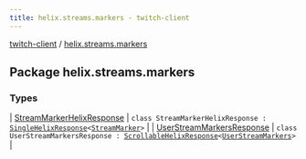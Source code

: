 ```yaml
---
title: helix.streams.markers - twitch-client
---
```


[twitch-client](../index.html) / [helix.streams.markers](./index.html)

## Package helix.streams.markers

### Types

| [StreamMarkerHelixResponse](-stream-marker-helix-response/index.html) | `class StreamMarkerHelixResponse : `[`SingleHelixResponse`](../helix.http.model/-single-helix-response/index.html)`<`[`StreamMarker`](../helix.streams.markers.model/-stream-marker/index.html)`>` |
| [UserStreamMarkersResponse](-user-stream-markers-response/index.html) | `class UserStreamMarkersResponse : `[`ScrollableHelixResponse`](../helix.http.model/-scrollable-helix-response/index.html)`<`[`UserStreamMarkers`](../helix.streams.markers.model/-user-stream-markers/index.html)`>` |

